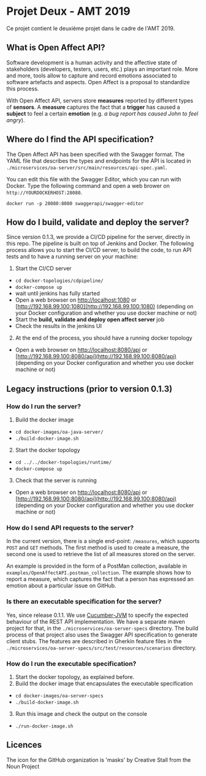 # Projet Deux - AMT 2019

Ce projet contient le deuxième projet dans le cadre de l'AMT 2019.



## What is Open Affect API?

Software development is a human activity and the affective state of stakeholders (developers, testers, users, etc.) plays an important role. More and more, tools allow to capture and record emotions associated to software artefacts and aspects. Open Affect is a proposal to standardize this process.

With Open Affect API, servers store **measures** reported by different types of **sensors**. A **measure** captures the fact that a **trigger** has caused a **subject** to feel a certain **emotion** (e.g. *a bug report has caused John to feel angry*).

## Where do I find the API specification?

The Open Affect API has been specified with the Swagger format. The YAML file that describes the types and endpoints for the API is located in `./microservices/oa-server/src/main/resources/api-spec.yaml`.

You can edit this file with the Swagger Editor, which you can run with Docker. Type the following command and open a web brower on `http://YOURDOCKERHOST:28080`.

```
docker run -p 28080:8080 swaggerapi/swagger-editor
```

## How do I build, validate and deploy the server?

Since version 0.1.3, we provide a CI/CD pipeline for the server, directly in this repo. The pipeline is built on top of Jenkins and Docker. The following process allows you to start the CI/CD server, to build the code, to run API tests and to have a running server on your machine:

1. Start the CI/CD server
  * `cd docker-topologies/cdpipeline/`
  * `docker-compose up`
  * wait until jenkins has fully started
  * Open a web browser on [http://localhost:1080](http://localhost:1080) or [http://192.168.99.100:1080](http://192.168.99.100:1080) (depending on your Docker configuration and whether you use docker machine or not)
  * Start the **build, validate and deploy open affect server** job
  * Check the results in the jenkins UI
2. At the end of the process, you should have a running docker topology
  * Open a web browser on [http://localhost:8080/api](http://localhost:8080/api) or [http://192.168.99.100:8080/api](http://192.168.99.100:8080/api) (depending on your Docker configuration and whether you use docker machine or not)

## Legacy instructions (prior to version 0.1.3)

### How do I run the server?

1. Build the docker image
  * `cd docker-images/oa-java-server/`
  * `./build-docker-image.sh` 
2. Start the docker topology
  * `cd ../../docker-topologies/runtime/`
  * `docker-compose up`
3. Check that the server is running
  * Open a web browser on [http://localhost:8080/api](http://localhost:8080/api) or [http://192.168.99.100:8080/api](http://192.168.99.100:8080/api) (depending on your Docker configuration and whether you use docker machine or not)


### How do I send API requests to the server?

In the current version, there is a single end-point: `/measures`, which supports `POST` and `GET` methods. The first method is used to create a measure, the second one is used to retrieve the list of all measures stored on the server.

An example is provided in the form of a PostMan collection, available in `examples/OpenAffectAPI.postman_collection`. The example shows how to report a measure, which captures the fact that a person has expressed an emotion about a particular issue on GitHub.


### Is there an executable specification for the server?

Yes, since release 0.1.1. We use [Cucumber-JVM](https://cucumber.io/docs/reference/jvm) to specify the expected behaviour of the REST API implementation. We have a separate maven project for that, in the `./microservices/oa-server-specs` directory. The build process of that project also uses the Swagger API specification to generate client stubs. The features are described in Gherkin feature files in the `./microservices/oa-server-specs/src/test/resources/scenarios` directory.

### How do I run the executable specification?

1. Start the docker topology, as explained before.
2. Build the docker image that encapsulates the executable specification
  * `cd docker-images/oa-server-specs`
  * `./build-docker-image.sh`
3. Run this image and check the output on the console
  * `./run-docker-image.sh`

## Licences

The icon for the GitHub organization is 'masks' by Creative Stall from the Noun Project
